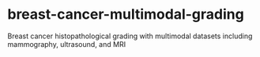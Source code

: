 # breast-cancer-multimodal-grading
Breast cancer histopathological grading with multimodal datasets including mammography, ultrasound, and MRI
